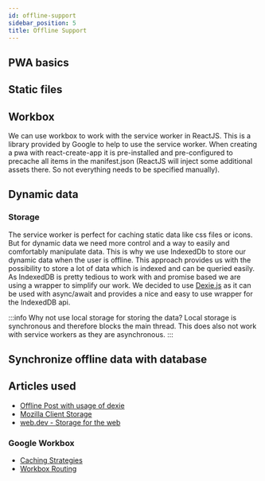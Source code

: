 ```yaml
---
id: offline-support
sidebar_position: 5
title: Offline Support
---
```

## PWA basics

## Static files

## Workbox
We can use workbox to work with the service worker in ReactJS. This is a library provided by Google to help to use the service worker.
When creating a pwa with react-create-app it is pre-installed and pre-configured to precache all items in the manifest.json (ReactJS will inject some additional assets there. So not everything needs
to be specified manually).

## Dynamic data

### Storage
The service worker is perfect for caching static data like css files or icons. But for dynamic data we need more control and a way to easily
and comfortably manipulate data. This is why we use IndexedDb to store our dynamic data when the user is offline. This approach provides us with the possibility to store a lot of 
data which is indexed and can be queried easily. As IndexedDB is pretty tedious to work with and promise based we are using a wrapper
to simplify our work. We decided to use [Dexie.js](https://dexie.org/) as it can be used with async/await and provides a nice and easy to use wrapper for the IndexedDB api.

:::info
Why not use local storage for storing the data? 
Local storage is synchronous and therefore blocks the main thread. This does also not work with service workers as they are 
asynchronous.
:::




## Synchronize offline data with database


## Articles used

- [Offline Post with usage of dexie](https://www.dotnetpro.de/core/mobile/offline-mitgedacht-1659518.html)
- [Mozilla Client Storage](https://developer.mozilla.org/en-US/docs/Learn/JavaScript/Client-side_web_APIs/Client-side_storage#offline_asset_storage)
- [web.dev - Storage for the web](https://web.dev/storage-for-the-web/)

### Google Workbox
- [Caching Strategies](https://developer.chrome.com/docs/workbox/caching-strategies-overview/)
- [Workbox Routing](https://developer.chrome.com/docs/workbox/modules/workbox-routing/)